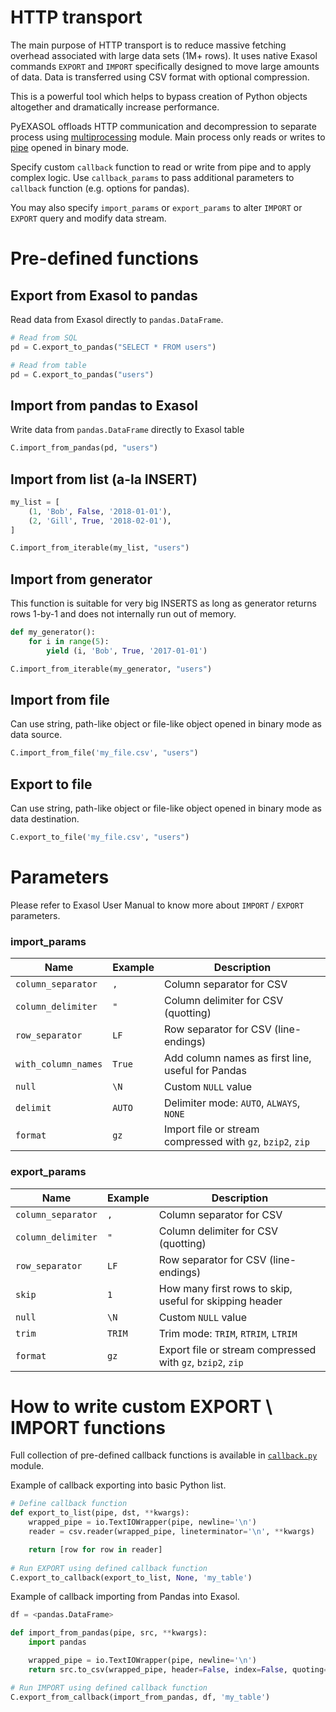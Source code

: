 # HTTP transport

The main purpose of HTTP transport is to reduce massive fetching overhead associated with large data sets (1M+ rows). It uses native Exasol commands `EXPORT` and `IMPORT` specifically designed to move large amounts of data. Data is transferred using CSV format with optional compression.

This is a powerful tool which helps to bypass creation of Python objects altogether and dramatically increase performance.

PyEXASOL offloads HTTP communication and decompression to separate process using [multiprocessing](https://docs.python.org/3/library/multiprocessing.html) module. Main process only reads or writes to [pipe](https://docs.python.org/3/library/os.html#os.pipe) opened in binary mode.

Specify custom `callback` function to read or write from pipe and to apply complex logic. Use `callback_params` to pass additional parameters to `callback` function (e.g. options for pandas).

You may also specify `import_params` or `export_params` to alter `IMPORT` or `EXPORT` query and modify data stream.

# Pre-defined functions

## Export from Exasol to pandas
Read data from Exasol directly to `pandas.DataFrame`.

```python
# Read from SQL
pd = C.export_to_pandas("SELECT * FROM users")

# Read from table
pd = C.export_to_pandas("users")
```

## Import from pandas to Exasol
Write data from `pandas.DataFrame` directly to Exasol table

```python
C.import_from_pandas(pd, "users")
```

## Import from list (a-la INSERT)

```python
my_list = [
    (1, 'Bob', False, '2018-01-01'),
    (2, 'Gill', True, '2018-02-01'),
]

C.import_from_iterable(my_list, "users")
```

## Import from generator
This function is suitable for very big INSERTS as long as generator returns rows 1-by-1 and does not internally run out of memory.

```python
def my_generator():
    for i in range(5):
        yield (i, 'Bob', True, '2017-01-01')

C.import_from_iterable(my_generator, "users")
```

## Import from file
Can use string, path-like object or file-like object opened in binary mode as data source.
```python
C.import_from_file('my_file.csv', "users")
```

## Export to file
Can use string, path-like object or file-like object opened in binary mode as data destination.
```python
C.export_to_file('my_file.csv', "users")
```

# Parameters

Please refer to Exasol User Manual to know more about `IMPORT` / `EXPORT` parameters.

### import_params
| Name | Example | Description |
| --- | --- | --- |
| `column_separator` | `,` | Column separator for CSV |
| `column_delimiter` | `"` | Column delimiter for CSV (quotting) |
| `row_separator` | `LF` | Row separator for CSV (line-endings) |
| `with_column_names` | `True` | Add column names as first line, useful for Pandas |
| `null` | `\N` | Custom `NULL` value |
| `delimit` | `AUTO` | Delimiter mode: `AUTO`, `ALWAYS`, `NONE` |
| `format` | `gz` | Import file or stream compressed with `gz`, `bzip2`, `zip` |

### export_params
| Name | Example | Description |
| --- | --- | --- |
| `column_separator` | `,` | Column separator for CSV |
| `column_delimiter` | `"` | Column delimiter for CSV (quotting) |
| `row_separator` | `LF` | Row separator for CSV (line-endings) |
| `skip` | `1` | How many first rows to skip, useful for skipping header |
| `null` | `\N` | Custom `NULL` value |
| `trim` | `TRIM` | Trim mode: `TRIM`, `RTRIM`, `LTRIM` |
| `format` | `gz` | Export file or stream compressed with `gz`, `bzip2`, `zip` |

# How to write custom EXPORT \ IMPORT functions

Full collection of pre-defined callback functions is available in [`callback.py`](/pyexasol/callback.py) module.

Example of callback exporting into basic Python list.

```python
# Define callback function
def export_to_list(pipe, dst, **kwargs):
    wrapped_pipe = io.TextIOWrapper(pipe, newline='\n')
    reader = csv.reader(wrapped_pipe, lineterminator='\n', **kwargs)

    return [row for row in reader]
    
# Run EXPORT using defined callback function
C.export_to_callback(export_to_list, None, 'my_table')
```

Example of callback importing from Pandas into Exasol.

```python
df = <pandas.DataFrame>

def import_from_pandas(pipe, src, **kwargs):
    import pandas

    wrapped_pipe = io.TextIOWrapper(pipe, newline='\n')
    return src.to_csv(wrapped_pipe, header=False, index=False, quoting=csv.QUOTE_NONNUMERIC, **kwargs)

# Run IMPORT using defined callback function
C.export_from_callback(import_from_pandas, df, 'my_table')
```

